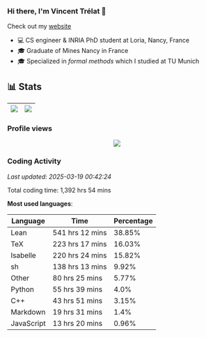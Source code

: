 ### Hi there, I'm Vincent Trélat 👋

Check out my [website](https://vtrelat.github.io)

-   💻 CS engineer & INRIA PhD student at Loria, Nancy, France
-   🎓 Graduate of Mines Nancy in France
-   🎓 Specialized in _formal methods_ which I studied at TU Munich

## 📊 **Stats**

| <img align="center" src="https://readme-stats.clckblog.space/api?username=VTrelat&show_icons=true&include_all_commits=true&theme=tokyonight&hide_border=true" /> | <img align="center" src="https://readme-stats.clckblog.space/api/top-langs/?username=VTrelat&layout=compact&theme=tokyonight&hide_border=true" /> |
| ---------------------------------------------------------------------------------------------------------------------------------------------------------------- | ------------------------------------------------------------------------------------------------------------------------------------------------- |

### Profile views

<p align="center">
 <img src="https://profile-counter.glitch.me/VTrelat/count.svg" />
</p>

<!--automations-->
### Coding Activity
_Last updated: 2025-03-19 00:42:24_

Total coding time: 1,392 hrs 54 mins

**Most used languages**:

| Language | Time | Percentage |
| ------------- | ------------- | ------------- |
| Lean | 541 hrs 12 mins | 38.85% |
| TeX | 223 hrs 17 mins | 16.03% |
| Isabelle | 220 hrs 24 mins | 15.82% |
| sh | 138 hrs 13 mins | 9.92% |
| Other | 80 hrs 25 mins | 5.77% |
| Python | 55 hrs 39 mins | 4.0% |
| C++ | 43 hrs 51 mins | 3.15% |
| Markdown | 19 hrs 31 mins | 1.4% |
| JavaScript | 13 hrs 20 mins | 0.96% |

